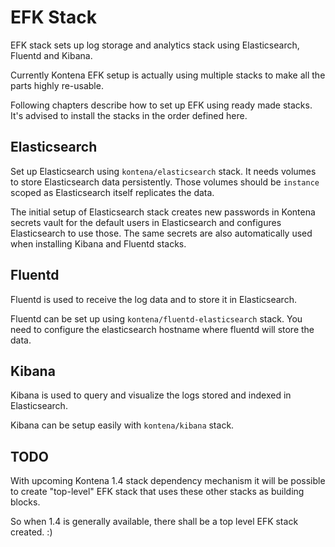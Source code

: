 # EFK Stack

EFK stack sets up log storage and analytics stack using Elasticsearch, Fluentd and Kibana.

Currently Kontena EFK setup is actually using multiple stacks to make all the parts highly re-usable.

Following chapters describe how to set up EFK using ready made stacks. It's advised to install the stacks in the order defined here.

## Elasticsearch

Set up Elasticsearch using `kontena/elasticsearch` stack. It needs volumes to store Elasticsearch data persistently. Those volumes should be `instance` scoped as Elasticsearch itself replicates the data.

The initial setup of Elasticsearch stack creates new passwords in Kontena secrets vault for the default users in Elasticsearch and configures Elasticsearch to use those. The same secrets are also automatically used when installing Kibana and Fluentd stacks.

## Fluentd

Fluentd is used to receive the log data and to store it in Elasticsearch.

Fluentd can be set up using `kontena/fluentd-elasticsearch` stack. You need to configure the elasticsearch hostname where fluentd will store the data.


## Kibana

Kibana is used to query and visualize the logs stored and indexed in Elasticsearch.

Kibana can be setup easily with `kontena/kibana` stack.


## TODO

With upcoming Kontena 1.4 stack dependency mechanism it will be possible to create "top-level" EFK stack that uses these other stacks as building blocks.

So when 1.4 is generally available, there shall be a top level EFK stack created. :)